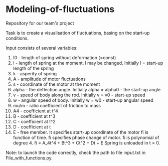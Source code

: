 # Modeling-of-fluctuations
Repository for our team's project

Task is to create a visualisation of fluctuations, basing on the start-up conditions.

Input consists of several variables: 
1) l0 - length of spring without deformation (=const)
2) l - length of spring at the moment. l may be changed. Initially l = start-up length of the spring
3) k - asperity of spring
4) A - amplitude of motor fluctuations
5) s - coordinate of the motor at the moment
6) alpha - the deflection angle. Initially alpha = alpha0 - the start-up angle
7) v - speed of body along the rod. Initially v = v0 - start-up speed
8) w - angular speed of body. Initially w = w0 - start-up angular speed
9) mu/m - ratio coefficient of friction to mass
10) A4 - coefficient at t^4
11) B - coefficient at t^3
12) C - coefficient at t^2
13) D - coefficient at t
14) E - free member. It specifies start-up coordinate of the motor
fi is function of time. fi specifies phase change of motor. fi is polynomial of degree 4. fi = A_4t^4 + Bt^3 + Ct^2 + Dt + E 
Spring is unloaded in t = 0.

Note: to launch the code correctly, check the path to file input.txt in File_with_functions.py.
